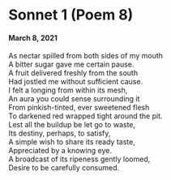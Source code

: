 # Sonnet 1 (Poem 8)  
#### March 8, 2021   
  
As nectar spilled from both sides of my mouth  
A bitter sugar gave me certain pause.  
A fruit delivered freshly from the south  
Had jostled me without sufficient cause.  
I felt a longing from within its mesh,  
An aura you could sense surrounding it  
From pinkish-tinted, ever sweetened flesh  
To darkened red wrapped tight around the pit.  
Lest all the buildup be let go to waste,  
Its destiny, perhaps, to satisfy,  
A simple wish to share its ready taste,  
Appreciated by a knowing eye.  
A broadcast of its ripeness gently loomed,  
Desire to be carefully consumed.